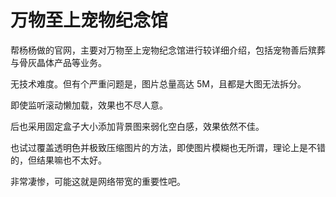 # 万物至上宠物纪念馆

帮杨杨做的官网，主要对万物至上宠物纪念馆进行较详细介绍，包括宠物善后殡葬与骨灰晶体产品等业务。

无技术难度。但有个严重问题是，图片总量高达 5M，且都是大图无法拆分。

即使监听滚动懒加载，效果也不尽人意。

后也采用固定盒子大小添加背景图来弱化空白感，效果依然不佳。

也试过覆盖透明色并极致压缩图片的方法，即使图片模糊也无所谓，理论上是不错的，但结果嘛也不太好。

非常凄惨，可能这就是网络带宽的重要性吧。